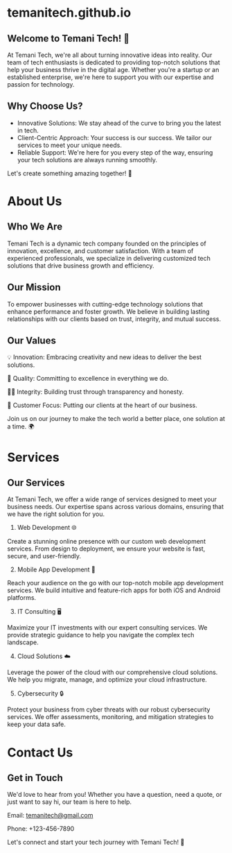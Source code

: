 # temanitech.github.io
## Welcome to Temani Tech! 🚀

At Temani Tech, we're all about turning innovative ideas into reality. Our team of tech enthusiasts is dedicated to providing top-notch solutions that help your business thrive in the digital age. Whether you're a startup or an established enterprise, we're here to support you with our expertise and passion for technology.

## Why Choose Us?

- Innovative Solutions: We stay ahead of the curve to bring you the latest in tech.
- Client-Centric Approach: Your success is our success. We tailor our services to meet your unique needs.
- Reliable Support: We're here for you every step of the way, ensuring your tech solutions are always running smoothly.

Let's create something amazing together! 🌟

# About Us
## Who We Are

Temani Tech is a dynamic tech company founded on the principles of innovation, excellence, and customer satisfaction. With a team of experienced professionals, we specialize in delivering customized tech solutions that drive business growth and efficiency.

## Our Mission

To empower businesses with cutting-edge technology solutions that enhance performance and foster growth. We believe in building lasting relationships with our clients based on trust, integrity, and mutual success.

## Our Values

💡 Innovation: Embracing creativity and new ideas to deliver the best solutions.

🧠 Quality: Committing to excellence in everything we do.

🤝🏻 Integrity: Building trust through transparency and honesty.

🎯 Customer Focus: Putting our clients at the heart of our business.

Join us on our journey to make the tech world a better place, one solution at a time. 🌍

# Services
## Our Services

At Temani Tech, we offer a wide range of services designed to meet your business needs. Our expertise spans across various domains, ensuring that we have the right solution for you.

1. Web Development 🌐

Create a stunning online presence with our custom web development services. From design to deployment, we ensure your website is fast, secure, and user-friendly.

2. Mobile App Development 📱

Reach your audience on the go with our top-notch mobile app development services. We build intuitive and feature-rich apps for both iOS and Android platforms.

3. IT Consulting 🖥️

Maximize your IT investments with our expert consulting services. We provide strategic guidance to help you navigate the complex tech landscape.

4. Cloud Solutions ☁️

Leverage the power of the cloud with our comprehensive cloud solutions. We help you migrate, manage, and optimize your cloud infrastructure.

5. Cybersecurity 🔒

Protect your business from cyber threats with our robust cybersecurity services. We offer assessments, monitoring, and mitigation strategies to keep your data safe.

# Contact Us
## Get in Touch

We'd love to hear from you! Whether you have a question, need a quote, or just want to say hi, our team is here to help.

Email: temanitech@gmail.com

Phone: +123-456-7890

Let's connect and start your tech journey with Temani Tech! 💬

